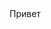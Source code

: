 
<!DOCTYPE html>
<html>
<head>
	<meta charset="utf-8">
	<title>eLive</title>
</head>
<body>
	Привет
</body>
</html>
